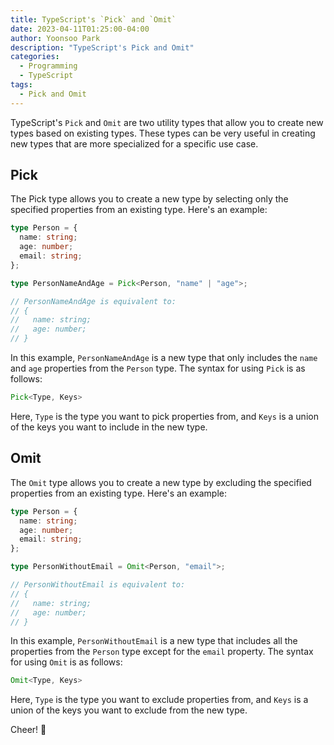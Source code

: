 ```yaml
---
title: TypeScript's `Pick` and `Omit`
date: 2023-04-11T01:25:00-04:00
author: Yoonsoo Park
description: "TypeScript's Pick and Omit"
categories:
  - Programming
  - TypeScript
tags:
  - Pick and Omit
---
```


TypeScript's `Pick` and `Omit` are two utility types that allow you to create new types based on existing types. These types can be very useful in creating new types that are more specialized for a specific use case.

## Pick
The Pick type allows you to create a new type by selecting only the specified properties from an existing type. Here's an example:

```TypeScript
type Person = {
  name: string;
  age: number;
  email: string;
};

type PersonNameAndAge = Pick<Person, "name" | "age">;

// PersonNameAndAge is equivalent to:
// {
//   name: string;
//   age: number;
// }
```

In this example, `PersonNameAndAge` is a new type that only includes the `name` and `age` properties from the `Person` type. The syntax for using `Pick` is as follows:

```typescript
Pick<Type, Keys>
```
Here, `Type` is the type you want to pick properties from, and `Keys` is a union of the keys you want to include in the new type.


## Omit
The `Omit` type allows you to create a new type by excluding the specified properties from an existing type. Here's an example:

```typescript
type Person = {
  name: string;
  age: number;
  email: string;
};

type PersonWithoutEmail = Omit<Person, "email">;

// PersonWithoutEmail is equivalent to:
// {
//   name: string;
//   age: number;
// }

```
In this example, `PersonWithoutEmail` is a new type that includes all the properties from the `Person` type except for the `email` property. The syntax for using `Omit` is as follows:

```typescript
Omit<Type, Keys>
```

Here, `Type` is the type you want to exclude properties from, and `Keys` is a union of the keys you want to exclude from the new type.


Cheer! 🍺
